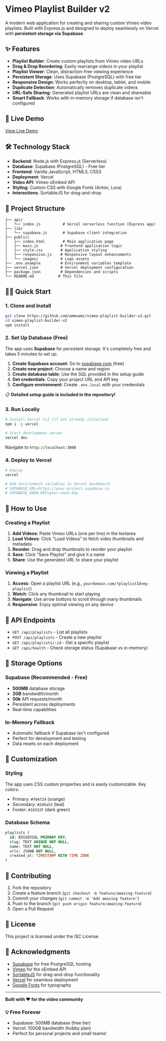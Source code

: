 # Vimeo Playlist Builder v2

A modern web application for creating and sharing custom Vimeo video playlists. Built with Express.js and designed to deploy seamlessly on Vercel with **persistent storage via Supabase**.

## ✨ Features

- **Playlist Builder**: Create custom playlists from Vimeo video URLs
- **Drag & Drop Reordering**: Easily rearrange videos in your playlist
- **Playlist Viewer**: Clean, distraction-free viewing experience
- **Persistent Storage**: Uses Supabase (PostgreSQL) with free tier
- **Responsive Design**: Works perfectly on desktop, tablet, and mobile
- **Duplicate Detection**: Automatically removes duplicate videos
- **URL-Safe Sharing**: Generated playlist URLs are clean and shareable
- **Smart Fallback**: Works with in-memory storage if database isn't configured

## 🚀 Live Demo

[View Live Demo](https://your-vercel-url.vercel.app)

## 🛠️ Technology Stack

- **Backend**: Node.js with Express.js (Serverless)
- **Database**: Supabase (PostgreSQL) - Free tier
- **Frontend**: Vanilla JavaScript, HTML5, CSS3
- **Deployment**: Vercel
- **Video API**: Vimeo oEmbed API
- **Styling**: Custom CSS with Google Fonts (Anton, Lora)
- **Interactions**: SortableJS for drag-and-drop

## 📁 Project Structure

```
├── api/
│   └── index.js          # Vercel serverless function (Express app)
├── lib/
│   └── supabase.js       # Supabase client integration
├── public/
│   ├── index.html        # Main application page
│   ├── main.js          # Frontend application logic
│   ├── style.css        # Application styling
│   ├── responsive.js    # Responsive layout enhancements
│   └── images/          # Logo assets
├── .env.example         # Environment variables template
├── vercel.json          # Vercel deployment configuration
├── package.json         # Dependencies and scripts
└── README.md           # This file
```

## 🏃‍♂️ Quick Start

### 1. **Clone and Install**

```bash
git clone https://github.com/ammuamc/vimeo-playlist-builder-v2.git
cd vimeo-playlist-builder-v2
npm install
```

### 2. **Set Up Database (Free)**

The app uses **Supabase** for persistent storage. It's completely free and takes 5 minutes to set up:

1. **Create Supabase account**: Go to [supabase.com](https://supabase.com) (free)
2. **Create new project**: Choose a name and region
3. **Create database table**: Use the SQL provided in the setup guide
4. **Get credentials**: Copy your project URL and API key
5. **Configure environment**: Create `.env.local` with your credentials

📋 **Detailed setup guide is included in the repository!**

### 3. **Run Locally**

```bash
# Install Vercel CLI (if not already installed)
npm i -g vercel

# Start development server
vercel dev
```

Navigate to `http://localhost:3000`

### 4. **Deploy to Vercel**

```bash
# Deploy
vercel

# Add environment variables in Vercel dashboard:
# SUPABASE_URL=https://your-project.supabase.co
# SUPABASE_ANON_KEY=your-anon-key
```

## 📖 How to Use

### Creating a Playlist

1. **Add Videos**: Paste Vimeo URLs (one per line) in the textarea
2. **Load Videos**: Click "Load Videos" to fetch video thumbnails and metadata
3. **Reorder**: Drag and drop thumbnails to reorder your playlist
4. **Save**: Click "Save Playlist" and give it a name
5. **Share**: Use the generated URL to share your playlist

### Viewing a Playlist

1. **Access**: Open a playlist URL (e.g., `yourdomain.com/?playlistId=my-playlist`)
2. **Watch**: Click any thumbnail to start playing
3. **Navigate**: Use arrow buttons to scroll through many thumbnails
4. **Responsive**: Enjoy optimal viewing on any device

## 🔧 API Endpoints

- `GET /api/playlists` - List all playlists
- `POST /api/playlists` - Create a new playlist
- `GET /api/playlists/:id` - Get a specific playlist
- `GET /api/health` - Check storage status (Supabase vs in-memory)

## 💾 Storage Options

### Supabase (Recommended - Free)
- **500MB** database storage
- **2GB** bandwidth/month
- **50k** API requests/month
- Persistent across deployments
- Real-time capabilities

### In-Memory Fallback
- Automatic fallback if Supabase isn't configured
- Perfect for development and testing
- Data resets on each deployment

## 🎨 Customization

### Styling
The app uses CSS custom properties and is easily customizable. Key colors:
- Primary: `#f04f24` (orange)
- Secondary: `#2d5a53` (teal)
- Footer: `#18332F` (dark green)

### Database Schema
```sql
playlists (
  id: BIGSERIAL PRIMARY KEY,
  slug: TEXT UNIQUE NOT NULL,
  name: TEXT NOT NULL,
  urls: JSONB NOT NULL,
  created_at: TIMESTAMP WITH TIME ZONE
)
```

## 🤝 Contributing

1. Fork the repository
2. Create a feature branch (`git checkout -b feature/amazing-feature`)
3. Commit your changes (`git commit -m 'Add amazing feature'`)
4. Push to the branch (`git push origin feature/amazing-feature`)
5. Open a Pull Request

## 📄 License

This project is licensed under the ISC License.

## 🙏 Acknowledgments

- [Supabase](https://supabase.com) for free PostgreSQL hosting
- [Vimeo](https://vimeo.com) for the oEmbed API
- [SortableJS](https://sortablejs.github.io/Sortable/) for drag-and-drop functionality
- [Vercel](https://vercel.com) for seamless deployment
- [Google Fonts](https://fonts.google.com) for typography

---

**Built with ❤️ for the video community**

### 💡 **Free Forever**
- Supabase: 500MB database (free tier)
- Vercel: 100GB bandwidth (hobby plan)
- Perfect for personal projects and small teams!